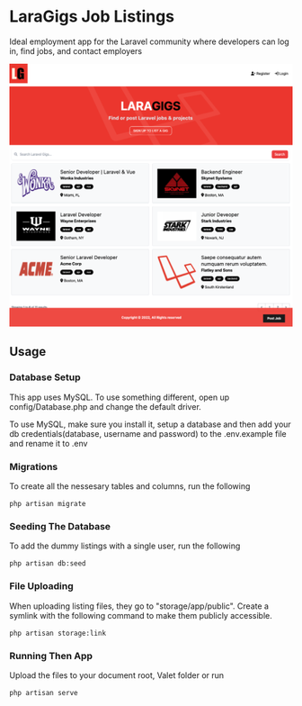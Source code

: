 # LaraGigs Job Listings

Ideal employment app for the Laravel community where developers can log in, find jobs, and contact employers

![Alt text](/public/images/screen.png "LaraGigs")

## Usage

### Database Setup
This app uses MySQL. To use something different, open up config/Database.php and change the default driver.

To use MySQL, make sure you install it, setup a database and then add your db credentials(database, username and password) to the .env.example file and rename it to .env

### Migrations
To create all the nessesary tables and columns, run the following
```
php artisan migrate
```

### Seeding The Database
To add the dummy listings with a single user, run the following
```
php artisan db:seed
```

### File Uploading
When uploading listing files, they go to "storage/app/public". Create a symlink with the following command to make them publicly accessible.
```
php artisan storage:link
```

### Running Then App
Upload the files to your document root, Valet folder or run 
```
php artisan serve
```
